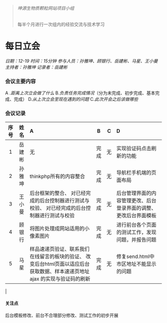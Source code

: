 > ###### 坤源生物质颗粒网站项目小组
> 每半个月进行一次组内的经验交流与技术学习

# 每日立会 

*日期：12-19*
*时间：15分钟*
*参与人员：孙雅坤、顾银行、岳建彬、马星、王小曼*
*主持者：孙雅坤*
*记录者：岳建彬*

### 会议主要内容
 &#65; .*距离上次立会做了什么*
 &#66;.*负责任务完成情况*（分为未完成、初步完成、基本完成、完成）
 &#68;.*从上次立会至现在遇到的问题*
 &#67;.*此次开会之后该做哪些*


### 会议记录
|  序号 |姓名   |A|B|C|D|
|:------------:|:------------:|:------------|:------------:|:------------:|:------------|
| 1 | 岳建彬|无|完成|无| 实现验证码点击刷新的功能|
| 2  |  孙雅坤|thinkphp所有的内容整合|完成|无| 导航栏手机端的页面布局 |
|3|王小曼|后台框架的整合、 对已经完成的后台控制器进行测试与校验、 对已经完成的后台控制器进行测试与校验|完成|无|后台管理界面的内容管理更改、后台登录界面的调整、更改后台界面模板|
|4|顾银行|将图片处理成网站适用的小像素图片|完成|无|进行前台各个页面的测试工作，发现问题，并报告问题 |
|5|马星|样品速递页验证、联系我们在线留言的板块的验证、 改变后台html页面以适应后台获取数据、样本速递页地址ajax 的实现与验证码的刷新|完成|无|  修复send.html中市区地址不能显示的问题
|

#### 关注点

后台模板修改、前台不合理部分修改、测试工作的初步开展





